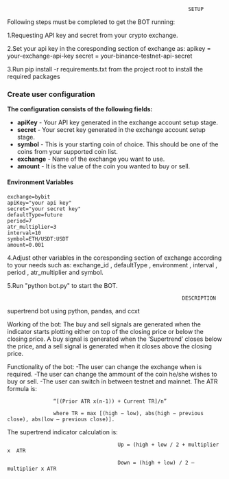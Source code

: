                                                                SETUP

Following steps must be completed to get the BOT running:

1.Requesting API key and secret from your crypto exchange. 

2.Set your api key in the coresponding section of exchange as:
      apikey = your-exchange-api-key
      secret = your-binance-testnet-api-secret
      
3.Run pip install -r requirements.txt from the project root to install the required packages

### Create user configuration

**The configuration consists of the following fields:**

-   **apiKey** - Your API key generated in the exchange account setup stage.
-   **secret** - Your secret key generated in the exchange account setup stage.
-   **symbol** - This is your starting coin of choice. This should be one of the coins from your supported coin list. 
-   **exchange** - Name of the exchange you want to use.
-   **amount**  - It is the value of the coin you wanted to buy or sell.

#### Environment Variables

```
exchange=bybit
apiKey="your api key"
secret="your secret key"
defaultType=future
period=7
atr_multiplier=3
interval=10
symbol=ETH/USDT:USDT
amount=0.001
```
4.Adjust other variables in the coresponding section of exchange according to your needs such as:
    exchange_id , defaultType , environment , interval , period , atr_multiplier and symbol.

5.Run "python bot.py" to start the BOT.

                                                             DESCRIPTION

supertrend bot using python, pandas, and ccxt

Working of the bot:
                   The buy and sell signals are generated when the indicator starts plotting either on top of the closing price or below the closing price.
A buy signal is generated when the ‘Supertrend’ closes below the price, and a sell signal is generated when it closes above the closing price.

Functionality of the bot:
                         -The user can change the exchange when is required.
                         -The user can change the ammount of the coin he/she wishes to buy or sell.
                         -The user can switch in between testnet and mainnet.
The ATR formula is: 

                   “[(Prior ATR x(n-1)) + Current TR]/n” 
                   
                   where TR = max [(high − low), abs(high − previous close), abs(low – previous close)].

The supertrend indicator calculation is:

                                        Up = (high + low / 2 + multiplier  x  ATR
                                        
                                        Down = (high + low) / 2 – multiplier x ATR